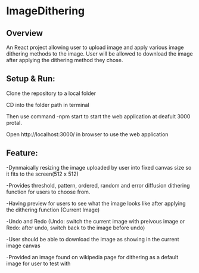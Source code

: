 # ImageDithering

## Overview

An React project allowing user to upload image and apply various image dithering methods to the image. User will be allowed to download the image after applying the dithering method they chose. 

## Setup & Run:

Clone the repository to a local folder

CD into the folder path in terminal

Then use command -npm start to start the web application at deafult 3000 protal.

Open http://localhost:3000/ in browser to use the web application

## Feature:

-Dynmaically resizing the image uploaded by user into fixed canvas size so it fits to the screen(512 x 512)

-Provides threshold, pattern, ordered, random and error diffusion dithering function for users to choose from.

-Having preview for users to see what the image looks like after applying the dithering function (Current Image)

-Undo and Redo (Undo: switch the current image with preivous image or Redo: after undo, switch back to the image before undo)

-User should be able to download the image as showing in the current image canvas

-Provided an image found on wikipedia page for dithering as a default image for user to test with
